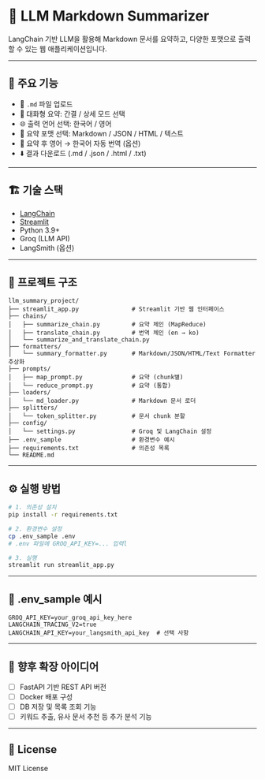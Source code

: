 # 🧠 LLM Markdown Summarizer

LangChain 기반 LLM을 활용해 Markdown 문서를 요약하고, 다양한 포맷으로 출력할 수 있는 웹 애플리케이션입니다.

---

## 🔧 주요 기능

- 📂 `.md` 파일 업로드
- 🧠 대화형 요약: 간결 / 상세 모드 선택
- 🌐 출력 언어 선택: 한국어 / 영어
- 📄 요약 포맷 선택: Markdown / JSON / HTML / 텍스트
- 💬 요약 후 영어 → 한국어 자동 번역 (옵션)
- ⬇️ 결과 다운로드 (.md / .json / .html / .txt)

---

## 🏗️ 기술 스택

- [LangChain](https://www.langchain.com/)
- [Streamlit](https://streamlit.io/)
- Python 3.9+
- Groq (LLM API)
- LangSmith (옵션)

---

## 📁 프로젝트 구조

```
llm_summary_project/
├── streamlit_app.py               # Streamlit 기반 웹 인터페이스
├── chains/
│   ├── summarize_chain.py         # 요약 체인 (MapReduce)
│   ├── translate_chain.py         # 번역 체인 (en → ko)
│   └── summarize_and_translate_chain.py
├── formatters/
│   └── summary_formatter.py       # Markdown/JSON/HTML/Text Formatter 추상화
├── prompts/
│   ├── map_prompt.py              # 요약 (chunk별)
│   └── reduce_prompt.py           # 요약 (통합)
├── loaders/
│   └── md_loader.py               # Markdown 문서 로더
├── splitters/
│   └── token_splitter.py          # 문서 chunk 분할
├── config/
│   └── settings.py                # Groq 및 LangChain 설정
├── .env_sample                    # 환경변수 예시
├── requirements.txt               # 의존성 목록
└── README.md
```

---

## ⚙️ 실행 방법

```bash
# 1. 의존성 설치
pip install -r requirements.txt

# 2. 환경변수 설정
cp .env_sample .env
# .env 파일에 GROQ_API_KEY=... 입력l

# 3. 실행
streamlit run streamlit_app.py
```

---

## 📝 .env_sample 예시

```
GROQ_API_KEY=your_groq_api_key_here
LANGCHAIN_TRACING_V2=true
LANGCHAIN_API_KEY=your_langsmith_api_key  # 선택 사항
```

---

## 🧪 향후 확장 아이디어

- [ ] FastAPI 기반 REST API 버전
- [ ] Docker 배포 구성
- [ ] DB 저장 및 목록 조회 기능
- [ ] 키워드 추출, 유사 문서 추천 등 추가 분석 기능

---

## 📄 License

MIT License
